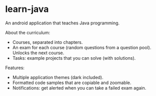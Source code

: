 # learn-java
An android application that teaches Java programming.

About the curriculum:
- Courses, separated into chapters.
- An exam for each course (random questions from a question pool). Unlocks the next course.
- Tasks: example projects that you can solve (with solutions).

Features:
- Multiple application themes (dark included).
- Formatted code samples that are copiable and zoomable.
- Notifications: get alerted when you can take a failed exam again.
